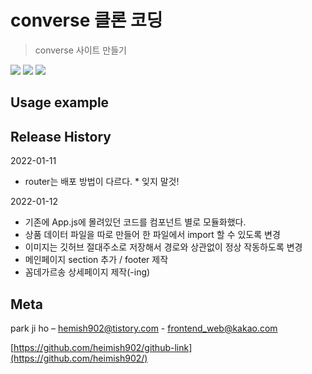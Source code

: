 # converse 클론 코딩

> converse 사이트 만들기

<img src="https://img.shields.io/badge/-HTML5-E34F26?style=flat&logo=HTML5" /> <img src="https://img.shields.io/badge/-CSS3-1572B6?style=flat&logo=CSS3" /> <img src="https://img.shields.io/badge/-jQuery-0769AD?style=flat&logo=react" />

## Usage example

## Release History
2022-01-11 
- router는 배포 방법이 다르다. * 잊지 말것!

2022-01-12 
- 기존에 App.js에 몰려있던 코드를 컴포넌트 별로 모듈화했다.
- 상품 데이터 파일을 따로 만들어 한 파일에서 import 할 수 있도록 변경 
- 이미지는 깃허브 절대주소로 저장해서 경로와 상관없이 정상 작동하도록 변경 
- 메인페이지 section 추가 / footer 제작 
- 꼼데가르송 상세페이지 제작(-ing)
## Meta

park ji ho – [hemish902@tistory.com](https://heimish902@tistory.com) - frontend_web@kakao.com

[https://github.com/heimish902/github-link](https://github.com/heimish902/)
